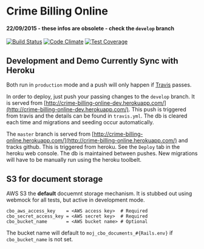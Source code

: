 # Crime Billing Online
#### 22/09/2015 - these infos are obsolete - check the `develop` branch

[![Build Status](https://travis-ci.org/ministryofjustice/crime-billing-online.svg)](https://travis-ci.org/ministryofjustice/crime-billing-online)
[![Code Climate](https://codeclimate.com/github/ministryofjustice/crime-billing-online/badges/gpa.svg)](https://codeclimate.com/github/ministryofjustice/crime-billing-online)
[![Test Coverage](https://codeclimate.com/github/ministryofjustice/crime-billing-online/badges/coverage.svg)](https://codeclimate.com/github/ministryofjustice/crime-billing-online)

## Development and Demo Currently Sync with Heroku

Both run in `production` mode and a push will only happen if
[Travis](https://travis-ci.org/ministryofjustice/crime-billing-online)
passes.

In order to deploy, just push your passing changes to the `develop`
branch. It is served from
[http://crime-billing-online-dev.herokuapp.com/](http://crime-billing-online-dev.herokuapp.com/). This push is triggered from travis and the details can be found in `travis.yml`.  The db is cleared each time and migrations and seeding occur automatically.

The `master` branch is served from
[http://crime-billing-online.herokuapp.com/](http://crime-billing-online.herokuapp.com/) and tracks github. This is triggered from heroku. See the `Deploy` tab in the heroku web console. The db is maintained between pushes.  New migrations will have to be manually run using the heroku toolbelt.



## S3 for document storage

AWS S3 the **default** docuemnt storage mechanism. It is stubbed out
using webmock for all tests, but active in development mode.

```
cbo_aws_access_key    = <AWS access key>  # Required
cbo_secret_access_key = <AWS secret key>  # Required
cbo_bucket_name       = <AWS bucket name> # Optional
```

The bucket name will default to `moj_cbo_documents_#{Rails.env}` if
`cbo_bucket_name` is not set.


